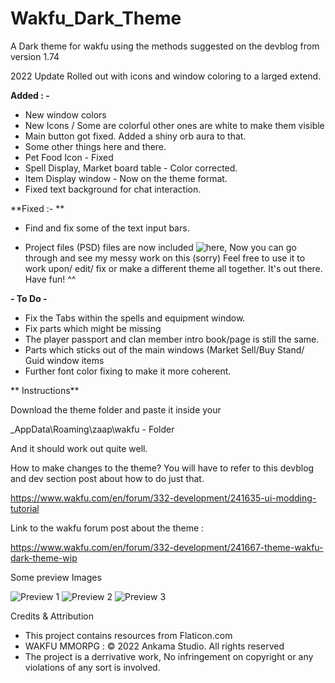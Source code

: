 # Wakfu_Dark_Theme
A Dark theme for wakfu using the methods suggested on the devblog from version 1.74 

2022 Update Rolled out
with icons and window coloring to a larged extend.

**Added : -**
- New window colors
- New Icons / Some are colorful other ones are white to make them visible
- Main button got fixed. Added a shiny orb aura to that.
- Some other things here and there.
- Pet Food Icon - Fixed
- Spell Display, Market board table - Color corrected.
- Item Display window - Now on the theme format.
- Fixed text background for chat interaction.

**Fixed :- **
- Find and fix some of the text input bars. 

- Project files (PSD) files are now included ![here](https://github.com/Stotena/Wakfu_DarkTheme_Files), 
Now you can go through and see my messy work on this (sorry)
Feel free to use it to work upon/ edit/ fix or make a different theme all together. It's out there. 
Have fun! ^^

**- To Do -**

- Fix the Tabs within the spells and equipment window.
- Fix parts which might be missing
- The player passport and clan member intro book/page is still the same.
- Parts which sticks out of the main windows (Market Sell/Buy Stand/ Guid window items
- Further font color fixing to make it more coherent. 

** Instructions**

Download the theme folder and paste it inside your

_AppData\Roaming\zaap\wakfu - Folder


And it should work out quite well.

How to make changes to the theme? You will have to refer to this devblog and dev section post about how to do just that.
 
https://www.wakfu.com/en/forum/332-development/241635-ui-modding-tutorial
 
 Link to the wakfu forum post about the theme :

 https://www.wakfu.com/en/forum/332-development/241667-theme-wakfu-dark-theme-wip

Some preview Images

![Preview 1](https://i.imgur.com/VMsJAW8.png)
![Preview 2](https://i.imgur.com/CkFJdXb.png)
![Preview 3](https://i.imgur.com/8SAeIJK.png)


Credits & Attribution 
- This project contains resources from Flaticon.com
- WAKFU MMORPG : © 2022 Ankama Studio. All rights reserved
- The project is a derrivative work, No infringement on copyright or any violations of any sort is involved.
